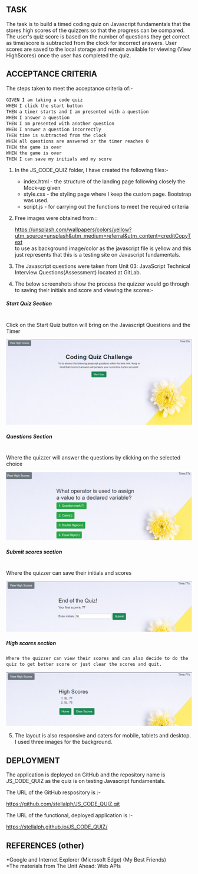## TASK
The task is to build a timed coding quiz on Javascript fundamentals that the stores high scores of the quizzers so that the progress can be compared. The user's quiz score is based on the number of questions they get correct as time/score is subtracted from the clock for incorrect answers.  User scores are saved to the local storage and remain available for viewing (View HighScores) once the user has completed the quiz.


## ACCEPTANCE CRITERIA

The steps taken to meet the acceptance criteria of:-

```
GIVEN I am taking a code quiz
WHEN I click the start button
THEN a timer starts and I am presented with a question
WHEN I answer a question
THEN I am presented with another question
WHEN I answer a question incorrectly
THEN time is subtracted from the clock
WHEN all questions are answered or the timer reaches 0
THEN the game is over
WHEN the game is over
THEN I can save my initials and my score
```
1)  In the JS_CODE_QUIZ folder, I have created the following files:-

    * index.html - the structure of the landing page following closely the Mock-up given</dt>
    * style.css - the styling page where I keep the custom page.  Bootstrap was used.
    * script.js - for carrying out the functions to meet the required criteria

2) Free images were obtained from :

    <ddt>https://unsplash.com/wallpapers/colors/yellow?utm_source=unsplash&utm_medium=referral&utm_content=creditCopyText 
    <br>
    to use as background image/color as the javascript file is yellow and this just represents that this is a testing site on Javascript fundamentals.</ddt>

3) The Javascript questions were taken from Unit 03: JavaScript Technical Interview Questions(Assessment) located at GitLab.

4) The below screenshots show the process the quizzer would go through to saving their initials and score and viewing the scores:-


##### <em>Start Quiz Section</em> 
<br>
    Click on the Start Quiz button will bring on the Javascript Questions and the Timer

![alt text](assets/images/screenshot1.png)

##### <em>Questions Section</em> 
<br>
    Where the quizzer will answer the questions by clicking on the selected choice

![alt text](assets/images/screenshot2.png)

##### <em>Submit scores section</em>
<br>
    Where the quizzer can save their initials and scores    
    
![alt text](assets/images/screenshot3.png)

##### <em>High scores section</em>
 
    Where the quizzer can view their scores and can also decide to do the quiz to get better score or just clear the scores and quit.
![alt text](assets/images/screenshot4.png)


5) The layout is also responsive and caters for mobile, tablets and desktop.  I used three images for the background.

## DEPLOYMENT

The application is deployed on GitHub and the repository name is JS_CODE_QUIZ as the quiz is on testing Javascript fundamentals.

The URL of the GitHub respository is :-

https://github.com/stellalph/JS_CODE_QUIZ.git

The URL of the functional, deployed application is :-

https://stellalph.github.io/JS_CODE_QUIZ/


## REFERENCES (other)

*Google and Internet Explorer (Microsoft Edge) (My Best Friends)
<br>
*The materials from The Unit Ahead: Web APIs








